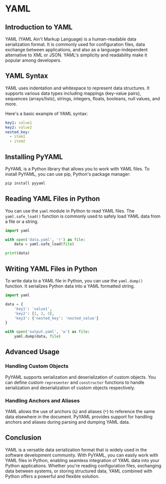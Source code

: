 # YAML

## Introduction to YAML

YAML (YAML Ain't Markup Language) is a human-readable data serialization format. It is commonly used for configuration files, data exchange between applications, and also as a language-independent alternative to XML or JSON. YAML's simplicity and readability make it popular among developers.

## YAML Syntax

YAML uses indentation and whitespace to represent data structures. It supports various data types including mappings (key-value pairs), sequences (arrays/lists), strings, integers, floats, booleans, null values, and more.

Here's a basic example of YAML syntax:

```yaml
key1: value1
key2: value2
nested_key:
  - item1
  - item2
```

## Installing PyYAML

PyYAML is a Python library that allows you to work with YAML files. To install PyYAML, you can use pip, Python's package manager:

```bash
pip install pyyaml
```

## Reading YAML Files in Python

You can use the `yaml` module in Python to read YAML files. The `yaml.safe_load()` function is commonly used to safely load YAML data from a file or a string.

```python
import yaml

with open('data.yaml', 'r') as file:
    data = yaml.safe_load(file)

print(data)
```

## Writing YAML Files in Python

To write data to a YAML file in Python, you can use the `yaml.dump()` function. It serializes Python data into a YAML formatted string.

```python
import yaml

data = {
    'key1': 'value1',
    'key2': [1, 2, 3],
    'key3': {'nested_key': 'nested_value'}
}

with open('output.yaml', 'w') as file:
    yaml.dump(data, file)
```

## Advanced Usage

### Handling Custom Objects

PyYAML supports serialization and deserialization of custom objects. You can define custom `representer` and `constructor` functions to handle serialization and deserialization of custom objects respectively.

### Handling Anchors and Aliases

YAML allows the use of anchors (`&`) and aliases (`*`) to reference the same data elsewhere in the document. PyYAML provides support for handling anchors and aliases during parsing and dumping YAML data.

## Conclusion

YAML is a versatile data serialization format that is widely used in the software development community. With PyYAML, you can easily work with YAML files in Python, enabling seamless integration of YAML data into your Python applications. Whether you're reading configuration files, exchanging data between systems, or storing structured data, YAML combined with Python offers a powerful and flexible solution.
